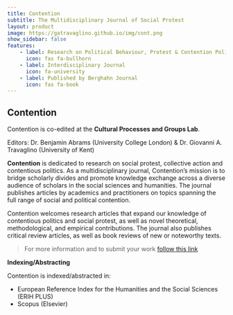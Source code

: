 ```yaml
---
title: Contention
subtitle: The Multidisciplinary Journal of Social Protest
layout: product
image: https://gatravaglino.github.io/img/cont.png
show_sidebar: false
features:
    - label: Research on Political Behaviour, Protest & Contention Politics
      icon: fas fa-bullhorn
    - label: Interdisciplinary Journal
      icon: fa-university
    - label: Published by Berghahn Journal
      icon: fas fa-book
---
```


## Contention
Contention is co-edited at the **Cultural Processes and Groups Lab**.

Editors: Dr. Benjamin Abrams (University College London) & Dr. Giovanni A. Travaglino (University of Kent)

**Contention** is dedicated to research on social protest, collective action and contentious politics. As a multidisciplinary journal, Contention’s mission is to bridge scholarly divides and promote knowledge exchange across a diverse audience of scholars in the social sciences and humanities. The journal publishes articles by academics and practitioners on topics spanning the full range of social and political contention.

Contention welcomes research articles that expand our knowledge of contentious politics and social protest, as well as novel theoretical, methodological, and empirical contributions. The journal also publishes critical review articles, as well as book reviews of new or noteworthy texts.

> For more information and to submit your work [follow this link](https://www.berghahnjournals.com/view/journals/contention/contention-overview.xml?tab_body=About)

**Indexing/Abstracting**

Contention is indexed/abstracted in:

- European Reference Index for the Humanities and the Social Sciences (ERIH PLUS)
- Scopus (Elsevier)

